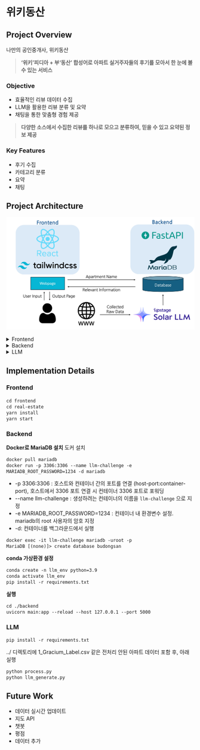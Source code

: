 # 위키동산
## Project Overview
나만의 공인중개사, 위키동산

> **‘위키’피디아 + 부‘동산’ 합성어로 아파트 실거주자들의 후기를 모아서 한 눈에 볼 수 있는 서비스**

### Objective
- 효율적인 리뷰 데이터 수집
- LLM을 활용한 리뷰 분류 및 요약
- 채팅을 통한 맞춤형 경험 제공

> **다양한 소스에서 수집한 리뷰를 하나로 모으고 분류하여, 믿을 수 있고 요약된 정보 제공**

### Key Features
- 후기 수집
- 카테고리 분류
- 요약
- 채팅

## Project Architecture
![Project Architecture](/src/project_architecture.jpg "Project Architecture")
<details>
  <summary>Frontend</summary>

  1. **첫 번째 페이지 (검색 페이지)**
  - 아파트에 대한 검색을 하면, 검색어가 포함된 아파트 목록을 보여줍니다. 예를 들어 “아이빌“이라는 단어를 검색하면, “아이빌“이 포함된 아파트들을 보여줍니다. 원하는 아파트 카드의 “더 보기” 버튼을 클릭하면, 해당 아파트의 설명 페이지로 이동합니다.

  2. **두 번째 페이지 (설명 페이지)**
  - 설명 페이지에서는 아파트의 이름, 주소, 세대수, 완공일과 같은 기본 정보를 확인할 수 있고, 각 평수에 대한 가격 정보도 제공됩니다. 페이지를 아래로 스크롤하면 8개의 카테고리로 LLM이 요약한 리뷰를 볼 수 있고, 사이드바에 있는 카테고리 버튼을 클릭하면 해당 카테고리를 쉽게 확인할 수 있습니다. 채팅창에서 AI 챗봇과 질문을 주고 받으며 도움을 받을 수 있습니다. 마지막으로, 위키동산 아이콘을 클릭하면 처음 검색 화면으로 돌아갑니다.
  
</details>

<details>
  <summary>Backend</summary>
  
  1. **데이터 크롤링**
  - BeautifulSoup4와 Requests를 사용하여 웹에서 아파트 정보 수집
  - 수집된 데이터를 CSV 파일 형태로 임시 저장 (추후 Database에 실시간으로 데이터 저장하는 Data Pipeline 구축 예정)
  2. **데이터베이스 설계**
  - MariaDB 데이터베이스 사용
  - SQLAlchemy ORM을 활용한 데이터 모델링
  - 주요 모델: 아파트 리뷰, 아파트 거래 정보, 아파트 기본 정보
  3. **API 서버**
  - FastAPI 프레임워크를 이용한 RESTful API 구현
  - 비동기 처리를 통한 고성능 API 엔드포인트 제공
  - 주요 기능: 데이터베이스 초기화, 대량 데이터 삽입, 아파트 정보 조회
  4. **데이터 처리 및 분석**
  - Pandas를 활용한 효율적인 데이터 전처리 및 분석
  - SQLAlchemy를 통한 데이터베이스 CRUD 작업 수행
  - 비동기 데이터베이스 세션을 활용한 효율적인 데이터 접근
    
</details>

<details>
  <summary>LLM</summary>
  
  - Label 섞여있는 데이터 Label별로 process
  - 각 아파트마다 Label별로 (0~7) 후기 폴더 안에 저장
  - LLM 업스테이지 solar-1-mini-chat 모델 사용
  - LLM에 2-shot example 주고 instruction 제공하는 프롬프트 엔지니어링 적용 (업스테이지 공식 깃허브 cookbook 참고)
  - 답변의 다양성, 일관성의 밸런스를 조절하기 위해 temperature, top_p 파라미터 조절
  - 후기 각각 레이블마다 나오고 아파트 폴더에 저장
  
</details>

## Implementation Details
### Frontend
```
cd frontend
cd real-estate
yarn install
yarn start
```

### Backend
**Docker로 MariaDB 설치**
도커 설치
```
docker pull mariadb
docker run -p 3306:3306 --name llm-challenge -e MARIADB_ROOT_PASSWORD=1234 -d mariadb
```
- -p 3306:3306 : 호스트와 컨테이너 간의 포트를 연결 (host-port:container-port), 호스트에서 3306 포트 연결 시 컨테이너 3306 포트로 포워딩
- --name llm-challenge : 생성하려는 컨테이너의 이름을 `llm-challenge` 으로 지정
- -e MARIADB_ROOT_PASSWORD=1234 : 컨테이너 내 환경변수 설정. mariadb의 root 사용자의 암호 지정
- -d: 컨테이너를 백그라운드에서 실행
```
docker exec -it llm-challenge mariadb -uroot -p
MariaDB [(none)]> create database budongsan
```
**conda 가상환경 설정**
```
conda create -n llm_env python=3.9
conda activate llm_env
pip install -r requirements.txt
```
**실행**
```
cd ./backend
uvicorn main:app --reload --host 127.0.0.1 --port 5000
```

### LLM
```
pip install -r requirements.txt
```
../ 디렉토리에 1_Gracium_Label.csv 같은 전처리 안된 아파트 데이터 포함 후, 아래 실행
```
python process.py
python llm_generate.py
```

## Future Work
- 데이터 실시간 업데이트
- 지도 API
- 챗봇
- 평점
- 데이터 추가


